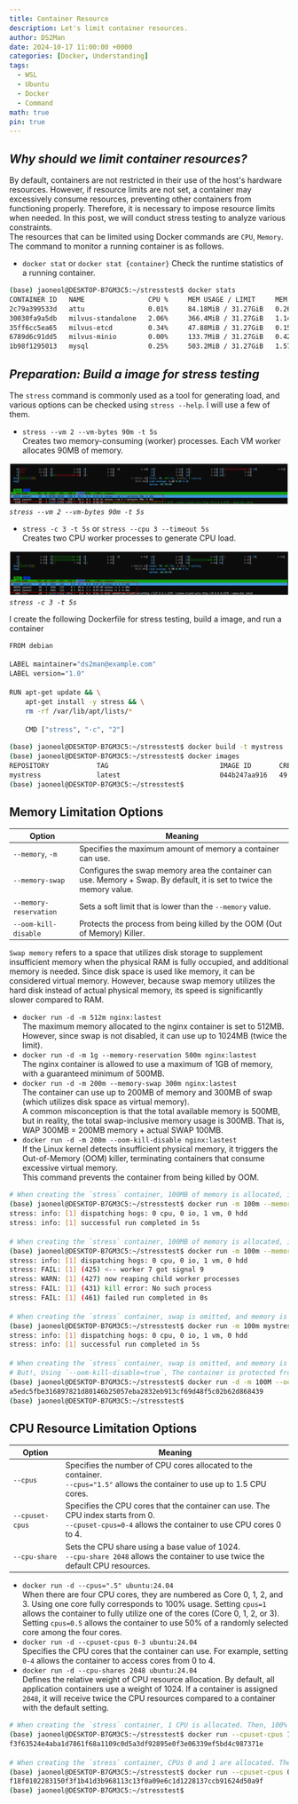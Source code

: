 ```yaml
---
title: Container Resource
description: Let's limit container resources.
author: DS2Man
date: 2024-10-17 11:00:00 +0000
categories: [Docker, Understanding]
tags:
  - WSL
  - Ubuntu
  - Docker
  - Command
math: true
pin: true
---
```


## *Why should we limit container resources?*

By default, containers are not restricted in their use of the host's hardware resources. However, if resource limits are not set, a container may excessively consume resources, preventing other containers from functioning properly. Therefore, it is necessary to impose resource limits when needed. In this post, we will conduct stress testing to analyze various constraints.    
The resources that can be limited using Docker commands are `CPU`, `Memory`. The command to monitor a running container is as follows.

- `docker stat` or `docker stat {container}`
	Check the runtime statistics of a running container.

```bash
(base) jaoneol@DESKTOP-B7GM3C5:~/stresstest$ docker stats
CONTAINER ID   NAME                CPU %     MEM USAGE / LIMIT     MEM %     NET I/O           BLOCK I/O   PIDS
2c79a399533d   attu                0.01%     84.18MiB / 31.27GiB   0.26%     2.41kB / 0B       0B / 0B     19
30030fa9a5db   milvus-standalone   2.06%     366.4MiB / 31.27GiB   1.14%     7.67MB / 10.8MB   0B / 0B     66
35ff6cc5ea65   milvus-etcd         0.34%     47.88MiB / 31.27GiB   0.15%     10.8MB / 7.65MB   0B / 0B     18
6789d6c91dd5   milvus-minio        0.00%     133.7MiB / 31.27GiB   0.42%     29.6kB / 21.7kB   0B / 0B     25
1b98f1295013   mysql               0.25%     503.2MiB / 31.27GiB   1.57%     1.96kB / 0B       0B / 0B     44
```
	
<!--
기본적으로 컨테이너는 호스트의 하드웨어 리소스에 대한 사용 제한을 받지 않는다. 그런데 리소스 제한하지 않으면 Container는 전자원을 마구 사용하게 된다. 결과적으로 다른 컨테이너는 제대로 동작하지 못한다고 함. 그래서 필요시 용량 제한을 둬야한다. 이번 글에선 stress 테스트를 통해서 다양한 제약 조건을 파악하고자 한다.
Docker command를 통해서 제한할 수 리소스는 `CPU`, `Memory`, `Disk I/O`가 있다.
실행 중인 컨테이너를 모니터 하는 명령어는 다음과 같다.
-->

## *Preparation: Build a image for stress testing*

The `stress` command is commonly used as a tool for generating load, and various options can be checked using `stress --help`. I will use a few of them.

- `stress --vm 2 --vm-bytes 90m -t 5s`    
	Creates two memory-consuming (worker) processes.  Each VM worker allocates 90MB of memory.

![stress](/assets/img/2024-10-17-Docker-Understanding7_1.png)
_`stress --vm 2 --vm-bytes 90m -t 5s`_

- `stress -c 3 -t 5s` or `stress --cpu 3 --timeout 5s`    
	Creates two CPU worker processes to generate CPU load.

![stress](/assets/img/2024-10-17-Docker-Understanding7_2.png)
_`stress -c 3 -t 5s`_

<!--
부하 테스트를 위해서 아래 dockerfile을 만들었다. stress 명령어는 부하를 주는 tool 로 주로 사용되며 stress --help로 다양한 옵션을 확인할 수 있다. 이중에서 몇가지 사용하겠다.

stress --cpu 2 --timeout 60s #### CPU 부하 테스트, cpu 2개를 100% 사용
stress --memory 2 --vm-bytes 128M --timeout 60s #### Memory 부하 테스트
-->

I create the following Dockerfile for stress testing, build a image, and run a container

```bash
FROM debian

LABEL maintainer="ds2man@example.com"
LABEL version="1.0"

RUN apt-get update && \
    apt-get install -y stress && \
    rm -rf /var/lib/apt/lists/*

    CMD ["stress", "-c", "2"]
```

```bash
(base) jaoneol@DESKTOP-B7GM3C5:~/stresstest$ docker build -t mystress .
(base) jaoneol@DESKTOP-B7GM3C5:~/stresstest$ docker images
REPOSITORY            TAG                            IMAGE ID       CREATED          SIZE
mystress              latest                         044b247aa916   49 seconds ago   117MB
(base) jaoneol@DESKTOP-B7GM3C5:~/stresstest$ 
```
	

## Memory Limitation Options

|Option|Meaning|
|---|---|
|`--memory`, `-m`|Specifies the maximum amount of memory a container can use.|
|`--memory-swap`|Configures the swap memory area the container can use. Memory + Swap. By default, it is set to twice the memory value.|
|`--memory-reservation`|Sets a soft limit that is lower than the `--memory` value.|
|`--oom-kill-disable`|Protects the process from being killed by the OOM (Out of Memory) Killer.|

`Swap memory` refers to a space that utilizes disk storage to supplement insufficient memory when the physical RAM is fully occupied, and additional memory is needed. Since disk space is used like memory, it can be considered virtual memory. However, because swap memory utilizes the hard disk instead of actual physical memory, its speed is significantly slower compared to RAM.

- `docker run -d -m 512m nginx:lastest`    
	The maximum memory allocated to the nginx container is set to 512MB.    
	However, since swap is not disabled, it can use up to 1024MB (twice the limit).
- `docker run -d -m 1g --memory-reservation 500m nginx:lastest`    
	The nginx container is allowed to use a maximum of 1GB of memory, with a guaranteed minimum of 500MB.
- `docker run -d -m 200m --memory-swap 300m nginx:lastest`    
	The container can use up to 200MB of memory and 300MB of swap (which utilizes disk space as virtual memory).    
	A common misconception is that the total available memory is 500MB, but in reality, the total swap-inclusive memory usage is 300MB. That is, WAP 300MB = 200MB memory + actual SWAP 100MB.
- `docker run -d -m 200m --oom-kill-disable nginx:lastest`    
	If the Linux kernel detects insufficient physical memory, it triggers the Out-of-Memory (OOM) killer, terminating containers that consume excessive virtual memory.     
	This command prevents the container from being killed by OOM.

```bash
# When creating the `stress` container, 100MB of memory is allocated, including swap. Then, a memory load of 90MB is generated for 5 seconds → Works as expected.
(base) jaoneol@DESKTOP-B7GM3C5:~/stresstest$ docker run -m 100m --memory-swap 100m mystress:latest stress --vm 1 --vm-bytes 90m -t 5s
stress: info: [1] dispatching hogs: 0 cpu, 0 io, 1 vm, 0 hdd
stress: info: [1] successful run completed in 5s

# When creating the `stress` container, 100MB of memory is allocated, including swap. Then, a memory load of 150MB is generated for 5 seconds → Does not work as expected.
(base) jaoneol@DESKTOP-B7GM3C5:~/stresstest$ docker run -m 100m --memory-swap 100m mystress:latest stress --vm 1 --vm-bytes 150m -t 5s
stress: info: [1] dispatching hogs: 0 cpu, 0 io, 1 vm, 0 hdd
stress: FAIL: [1] (425) <-- worker 7 got signal 9
stress: WARN: [1] (427) now reaping child worker processes
stress: FAIL: [1] (431) kill error: No such process
stress: FAIL: [1] (461) failed run completed in 0s

# When creating the `stress` container, swap is omitted, and memory is set to 100MB, allowing a maximum allocation of 200MB. Then, a memory load of 150MB is generated for 5 seconds. → Works as expected.
(base) jaoneol@DESKTOP-B7GM3C5:~/stresstest$ docker run -m 100m mystress:latest stress --vm 1 --vm-bytes 150m -t 5s
stress: info: [1] dispatching hogs: 0 cpu, 0 io, 1 vm, 0 hdd
stress: info: [1] successful run completed in 5s

# When creating the `stress` container, swap is omitted, and memory is set to 100MB, allowing a maximum allocation of 200MB. Then, a memory load of 250MB is generated for 5 seconds. → it triggers the Out-of-Memory (OOM) killer, terminating containers that consume excessive virtual memory.  
# But!, Using `--oom-kill-disable=true`, The container is protected from being killed by OOM (Out of Memory).
(base) jaoneol@DESKTOP-B7GM3C5:~/stresstest$ docker run -d -m 100M --oom-kill-disable=true  mystress:latest stress --vm 1 --vm-bytes 250m -t 5s
a5edc5fbe316897821d80146b25057eba2832eb913cf69d48f5c02b62d868439
(base) jaoneol@DESKTOP-B7GM3C5:~/stresstest$ 
```

## CPU Resource Limitation Options

|Option|Meaning|
|---|---|
|`--cpus`|Specifies the number of CPU cores allocated to the container.  <br>`--cpus="1.5"` allows the container to use up to 1.5 CPU cores.|
|`--cpuset-cpus`|Specifies the CPU cores that the container can use. The CPU index starts from 0.  <br>`--cpuset-cpus=0-4` allows the container to use CPU cores 0 to 4.|
|`--cpu-share`|Sets the CPU share using a base value of 1024.  <br>`--cpu-share 2048` allows the container to use twice the default CPU resources.|

- `docker run -d --cpus=".5" ubuntu:24.04`    
	When there are four CPU cores, they are numbered as Core 0, 1, 2, and 3. Using one core fully corresponds to 100% usage. Setting `cpus=1` allows the container to fully utilize one of the cores (Core 0, 1, 2, or 3).    
	Setting `cpus=0.5` allows the container to use 50% of a randomly selected core among the four cores.
- `docker run -d --cpuset-cpus 0-3 ubuntu:24.04`    
	Specifies the CPU cores that the container can use. For example, setting `0-4` allows the container to access cores from 0 to 4.
- `docker run -d --cpu-shares 2048 ubuntu:24.04`    
	Defines the relative weight of CPU resource allocation. By default, all application containers use a weight of 1024. If a container is assigned `2048`, it will receive twice the CPU resources compared to a container with the default setting.

```bash
# When creating the `stress` container, 1 CPU is allocated. Then, 100% load is applied to a single CPU. → Works as expected.
(base) jaoneol@DESKTOP-B7GM3C5:~/stresstest$ docker run --cpuset-cpus 1 -d mystress:latest stress --cpu 1 -t 5s
f3f63524e4aba1d7861f68a1109c0d5a3df92895e0f3e06339ef5bd4c987371e

# When creating the `stress` container, CPUs 0 and 1 are allocated. Then, 100% load is applied to a single CPU, causing load on either CPU 0 or CPU 1. → Works as expected.
(base) jaoneol@DESKTOP-B7GM3C5:~/stresstest$ docker run --cpuset-cpus 0-1 -d mystress:latest stress --cpu 1 -t 5s
f18f0102283150f3f1b41d3b968113c13f0a09e6c1d1228137ccb91624d50a9f
(base) jaoneol@DESKTOP-B7GM3C5:~/stresstest$ 
```

<!--
## Block I/O Limitation Options

|Option|Meaning|
|---|---|
|`--blkio-weight`|Sets the Block I/O quota, with a selectable range between 100 and 1000 (default: 500).|
|`--blkio-weight-device`|Specifies the Block I/O weight for a specific device.|
|`--device-read-bps`|Limits the read speed for a specific device in units of KB, MB, or GB per second.|
|`--device-write-bps`|Limits the write speed for a specific device in units of KB, MB, or GB per second.|
|`--device-read-iops`|Sets the read speed quota for the container, limiting I/O operations per second (IOPS).  <br>The IOPS quota restricts the number of read operations that can be performed per second.|
|`--device-write-iops`|Sets the write speed quota for the container, limiting I/O operations per second (IOPS).  <br>The data transfer rate per second is calculated as:  <br>**Data Transfer per Second = IOPS × Block Size (Data Unit).**|

`Quota` settings are a method of limiting disk usage per user. They are used in hosting servers and other environments where multiple users share resources, allowing disk usage limits to be set per user or group.

- `docker run -it --rm --blkio-weight 100 ubuntu:latest /bin/bash`    
	Similar to CPU shares, it schedules block I/O operations. The value range is from 100 to 1000 (default: 500). If a specific container is set to `1000`, it will receive twice the I/O resources compared to other containers. If set to `100`, it will receive only 1/5 of the resources.
- `docker run -it --rm --device-write-bps /dev/vda:10mb ubuntu:latest /bin/bash`     
	Limits write speed on `vda` to 10MB.
- `docker run -it --rm --device-write-iops /dev/vda:100 ubuntu:latest /bin/bash`    
	Sets quotas for the container's read/write speed.

-->